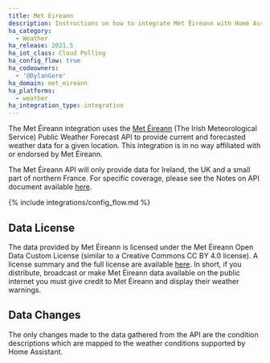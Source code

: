 ```yaml
---
title: Met Éireann
description: Instructions on how to integrate Met Éireann with Home Assistant.
ha_category:
  - Weather
ha_release: 2021.5
ha_iot_class: Cloud Polling
ha_config_flow: true
ha_codeowners:
  - '@DylanGore'
ha_domain: met_eireann
ha_platforms:
  - weather
ha_integration_type: integration
---
```


The Met Éireann integration uses the [Met Éireann](https://met.ie) (The Irish Meteorological Service) Public Weather Forecast API to provide current and forecasted weather data for a given location. This integration is in no way affiliated with or endorsed by Met Éireann.

<div class="note">

The Met Éireann API will only provide data for Ireland, the UK and a small part of northern France. For specific coverage, please see the Notes on API document available [here](https://data.gov.ie/dataset/met-eireann-weather-forecast-api/resource/027da6d5-d819-48d1-9b16-331dba169bd1).

</div>

{% include integrations/config_flow.md %}

## Data License

The data provided by Met Éireann is licensed under the Met Éireann Open Data Custom License (similar to a Creative Commons CC BY 4.0 license). A license summary and the full license are available [here](https://data.gov.ie/dataset/met-eireann-weather-forecast-api/resource/027da6d5-d819-48d1-9b16-331dba169bd1). In short, if you distribute, broadcast or make Met Éireann data available on the public internet you must give credit to Met Éireann and display their weather warnings.

## Data Changes

The only changes made to the data gathered from the API are the condition descriptions which are mapped to the weather conditions supported by Home Assistant.
